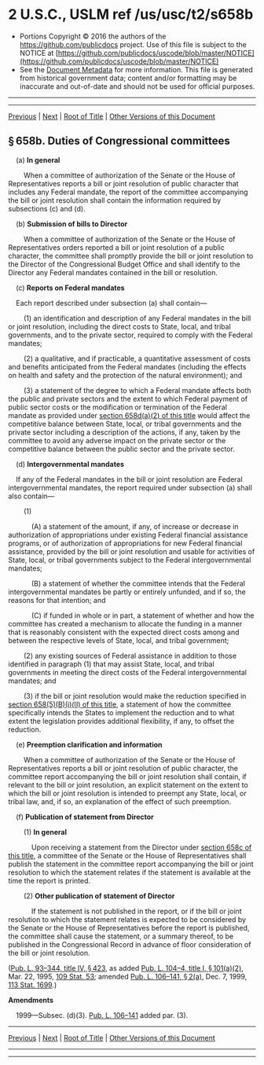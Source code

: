 ---
---

# 2 U.S.C., USLM ref /us/usc/t2/s658b

* Portions Copyright © 2016 the authors of the https://github.com/publicdocs project.
  Use of this file is subject to the NOTICE at [https://github.com/publicdocs/uscode/blob/master/NOTICE](https://github.com/publicdocs/uscode/blob/master/NOTICE)
* See the [Document Metadata](././../../../../../..//README.md) for more information.
  This file is generated from historical government data; content and/or formatting may be inaccurate and out-of-date and should not be used for official purposes.

----------
----------

[Previous](./../../../../../..//us/usc/t2/ch17A/schII/ptB/m__us_usc_t2_s658a.md) | [Next](./../../../../../..//us/usc/t2/ch17A/schII/ptB/m__us_usc_t2_s658c.md) | [Root of Title](./../../../../../../) | [Other Versions of this Document](https://publicdocs.github.io/go/links?ns=uslm&ref=%2Fus%2Fusc%2Ft2%2Fs658b)

## § 658b. Duties of Congressional committees

    (a) __In general__ 

        When a committee of authorization of the Senate or the House of Representatives reports a bill or joint resolution of public character that includes any Federal mandate, the report of the committee accompanying the bill or joint resolution shall contain the information required by subsections (c) and (d).

    (b) __Submission of bills to Director__ 

        When a committee of authorization of the Senate or the House of Representatives orders reported a bill or joint resolution of a public character, the committee shall promptly provide the bill or joint resolution to the Director of the Congressional Budget Office and shall identify to the Director any Federal mandates contained in the bill or resolution.

    (c) __Reports on Federal mandates__ 

    Each report described under subsection (a) shall contain—

        (1) an identification and description of any Federal mandates in the bill or joint resolution, including the direct costs to State, local, and tribal governments, and to the private sector, required to comply with the Federal mandates;

        (2) a qualitative, and if practicable, a quantitative assessment of costs and benefits anticipated from the Federal mandates (including the effects on health and safety and the protection of the natural environment); and

        (3) a statement of the degree to which a Federal mandate affects both the public and private sectors and the extent to which Federal payment of public sector costs or the modification or termination of the Federal mandate as provided under [section 658d(a)(2) of this title][/us/usc/t2/s658d/a/2] would affect the competitive balance between State, local, or tribal governments and the private sector including a description of the actions, if any, taken by the committee to avoid any adverse impact on the private sector or the competitive balance between the public sector and the private sector.

    (d) __Intergovernmental mandates__ 

    If any of the Federal mandates in the bill or joint resolution are Federal intergovernmental mandates, the report required under subsection (a) shall also contain—

        (1)

            (A) a statement of the amount, if any, of increase or decrease in authorization of appropriations under existing Federal financial assistance programs, or of authorization of appropriations for new Federal financial assistance, provided by the bill or joint resolution and usable for activities of State, local, or tribal governments subject to the Federal intergovernmental mandates;

            (B) a statement of whether the committee intends that the Federal intergovernmental mandates be partly or entirely unfunded, and if so, the reasons for that intention; and

            (C) if funded in whole or in part, a statement of whether and how the committee has created a mechanism to allocate the funding in a manner that is reasonably consistent with the expected direct costs among and between the respective levels of State, local, and tribal government;

        (2) any existing sources of Federal assistance in addition to those identified in paragraph (1) that may assist State, local, and tribal governments in meeting the direct costs of the Federal intergovernmental mandates; and

        (3) if the bill or joint resolution would make the reduction specified in [section 658(5)(B)(i)(II) of this title][/us/usc/t2/s658/5/B/i/II], a statement of how the committee specifically intends the States to implement the reduction and to what extent the legislation provides additional flexibility, if any, to offset the reduction.

    (e) __Preemption clarification and information__ 

        When a committee of authorization of the Senate or the House of Representatives reports a bill or joint resolution of public character, the committee report accompanying the bill or joint resolution shall contain, if relevant to the bill or joint resolution, an explicit statement on the extent to which the bill or joint resolution is intended to preempt any State, local, or tribal law, and, if so, an explanation of the effect of such preemption.

    (f) __Publication of statement from Director__ 

        (1) __In general__ 

            Upon receiving a statement from the Director under [section 658c of this title][/us/usc/t2/s658c], a committee of the Senate or the House of Representatives shall publish the statement in the committee report accompanying the bill or joint resolution to which the statement relates if the statement is available at the time the report is printed.

        (2) __Other publication of statement of Director__ 

            If the statement is not published in the report, or if the bill or joint resolution to which the statement relates is expected to be considered by the Senate or the House of Representatives before the report is published, the committee shall cause the statement, or a summary thereof, to be published in the Congressional Record in advance of floor consideration of the bill or joint resolution.

([Pub. L. 93–344, title IV, § 423][/us/pl/93/344/s423], as added [Pub. L. 104–4, title I, § 101(a)(2)][/us/pl/104/4/s101/a/2], Mar. 22, 1995, [109 Stat. 53][/us/stat/109/53]; amended [Pub. L. 106–141, § 2(a)][/us/pl/106/141/s2/a], Dec. 7, 1999, [113 Stat. 1699][/us/stat/113/1699].)

 __Amendments__ 

    1999—Subsec. (d)(3). [Pub. L. 106–141][/us/pl/106/141] added par. (3).

----------

[Previous](./../../../../../..//us/usc/t2/ch17A/schII/ptB/m__us_usc_t2_s658a.md) | [Next](./../../../../../..//us/usc/t2/ch17A/schII/ptB/m__us_usc_t2_s658c.md) | [Root of Title](./../../../../../../) | [Other Versions of this Document](https://publicdocs.github.io/go/links?ns=uslm&ref=%2Fus%2Fusc%2Ft2%2Fs658b)

----------
----------

[/us/usc/t2/s658d/a/2]: https://publicdocs.github.io/go/links?ns=uslm&ref=%2Fus%2Fusc%2Ft2%2Fs658d%2Fa%2F2
[/us/usc/t2/s658/5/B/i/II]: https://publicdocs.github.io/go/links?ns=uslm&ref=%2Fus%2Fusc%2Ft2%2Fs658%2F5%2FB%2Fi%2FII
[/us/usc/t2/s658c]: https://publicdocs.github.io/go/links?ns=uslm&ref=%2Fus%2Fusc%2Ft2%2Fs658c
[/us/pl/93/344/s423]: https://publicdocs.github.io/go/links?ns=uslm&ref=%2Fus%2Fpl%2F93%2F344%2Fs423
[/us/pl/104/4/s101/a/2]: https://publicdocs.github.io/go/links?ns=uslm&ref=%2Fus%2Fpl%2F104%2F4%2Fs101%2Fa%2F2
[/us/stat/109/53]: https://publicdocs.github.io/go/links?ns=uslm&ref=%2Fus%2Fstat%2F109%2F53
[/us/pl/106/141/s2/a]: https://publicdocs.github.io/go/links?ns=uslm&ref=%2Fus%2Fpl%2F106%2F141%2Fs2%2Fa
[/us/stat/113/1699]: https://publicdocs.github.io/go/links?ns=uslm&ref=%2Fus%2Fstat%2F113%2F1699
[/us/pl/106/141]: https://publicdocs.github.io/go/links?ns=uslm&ref=%2Fus%2Fpl%2F106%2F141


